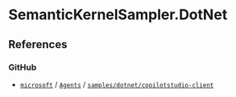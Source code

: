 # SemanticKernelSampler.DotNet

## References

### GitHub

- [`microsoft`](https://github.com/microsoft) / [`Agents`](https://github.com/microsoft/Agents) / [`samples/dotnet/copilotstudio-client`](https://github.com/microsoft/Agents/tree/main/samples/dotnet/copilotstudio-client)
